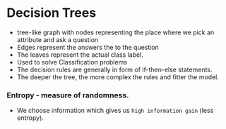# Decision Trees
- tree-like graph with nodes representing the place where we pick an attribute and ask a question
- Edges represent the answers the to the question
- The leaves represent the actual class label.
- Used to solve Classification problems
- The decision rules are generally in form of if-then-else statements.
- The deeper the tree, the more complex the rules and fitter the model.


### Entropy - measure of randomness.
- We choose information which gives us `high information gain` (less entropy).
